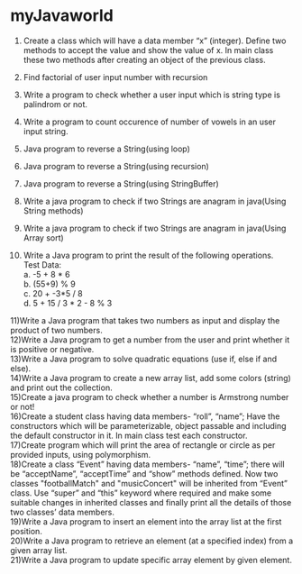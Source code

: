 # myJavaworld
1) Create a class which will have a data member “x” (integer). Define two methods to accept 
the value and show the value of x. In main class these two methods after creating an object 
of the previous class.
2) Find factorial of user input number with recursion

3) Write a program to check whether a user input which is string type is palindrom or not.

4) Write a program to count occurence of number of vowels in an user input string.
5) Java program to reverse a String(using loop)
6) Java program to reverse a String(using recursion)
7) Java program to reverse a String(using StringBuffer)
8) Write a java program to check if two Strings are anagram in java(Using String methods)
9) Write a java program to check if two Strings are anagram in java(Using Array sort)
10) Write a Java program to print the result of the following operations.<br>
	Test Data:<br>
	a. -5 + 8 * 6 <br>
	b. (55+9) % 9 <br>
	c. 20 + -3*5 / 8<br>
	d. 5 + 15 / 3 * 2 - 8 % 3<br>

11)Write a Java program that takes two numbers as input and display the product of two numbers.<br>
12)Write a Java program to get a number from the user and print whether it is positive or negative.<br>
13)Write a Java program to solve quadratic equations (use if, else if and else).<br>
14)Write a Java program to create a new array list, add some colors (string) and print out the collection.<br>
15)Create a java program to check whether a number is Armstrong number or not!<br>
16)Create a student class having data members- “roll”, “name”; Have the constructors which 
will be parameterizable, object passable and including the default constructor in it. In main 
class test each constructor.<br>
17)Create program which will print the area of rectangle or circle as per provided inputs, using 
polymorphism.<br>
18)Create a class “Event” having data members- “name”, “time”; there will be “acceptName”, 
“acceptTime” and “show” methods defined. Now two classes "footballMatch" and 
"musicConcert" will be inherited from “Event” class. Use “super” and “this” keyword where 
required and make some suitable changes in inherited classes and finally print all the details 
of those two classes’ data members.<br>
19)Write a Java program to insert an element into the array list at the first position.<br>
20)Write a Java program to retrieve an element (at a specified index) from a given array list.<br>
21)Write a Java program to update specific array element by given element.<br>

